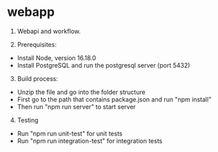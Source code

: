 # webapp
1. Webapi and workflow.

2. Prerequisites: 
- Install Node, version 16.18.0
- Install PostgreSQL and run the postgresql server (port 5432)

3. Build process:
 - Unzip the file and go into the folder structure
 - First go to the path that contains package.json and run "npm install"
 - Then run "npm run server" to start server

4. Testing
 - Run "npm run unit-test" for unit tests
 - Run "npm run integration-test" for integration tests